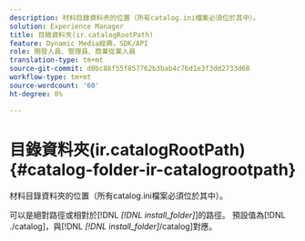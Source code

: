 ```yaml
---
description: 材料目錄資料夾的位置（所有catalog.ini檔案必須位於其中）。
solution: Experience Manager
title: 目錄資料夾(ir.catalogRootPath)
feature: Dynamic Media經典，SDK/API
role: 開發人員、管理員、商業從業人員
translation-type: tm+mt
source-git-commit: d0bc88f55f857762b3bab4c76d1e3f3dd2733d60
workflow-type: tm+mt
source-wordcount: '60'
ht-degree: 0%

---
```



# 目錄資料夾(ir.catalogRootPath){#catalog-folder-ir-catalogrootpath}

材料目錄資料夾的位置（所有catalog.ini檔案必須位於其中）。

可以是絕對路徑或相對於[!DNL *[!DNL install_folder]*]的路徑。 預設值為[!DNL ./catalog]，與[!DNL *[!DNL install_folder]*/catalog]對應。
